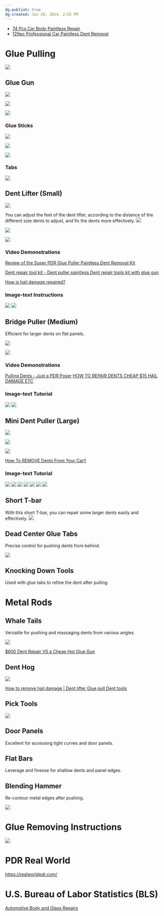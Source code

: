 ```yaml
---
dg-publish: true
dg-created: Jan 28, 2024, 2:55 PM
---
```


- [74 Pcs Car Body Paintless Repair](https://www.amazon.com/gp/product/B01MSWFVJJ/ref=ppx_yo_dt_b_asin_title_o01_s00?ie=UTF8&th=1)
- [129pc Professional Car Paintless Dent Removal](https://www.amazon.com/Bitlyle-Remover-Professional-Paintless-Adjustable/dp/B0CBJLQ4HY/ref=asc_df_B0CBJLQ4HY/)

# Glue Pulling

![](https://m.media-amazon.com/images/I/61SGHxHPNAL._AC_SL1446_.jpg)

## Glue Gun

![](https://i.imgur.com/ZCotfPR.png)


![](https://m.media-amazon.com/images/I/61Yr9uT68HL._AC_SL1400_.jpg)

![](https://m.media-amazon.com/images/I/715GgtcuyKL._AC_SL1200_.jpg)

### Glue Sticks

![](https://i.imgur.com/bycIHfC.png)

![](https://i.imgur.com/lH5P6Jz.png)

![](https://i.imgur.com/e5BuIZQ.png)

### Tabs

![](https://i.imgur.com/REECO5o.png)


## Dent Lifter (Small)

![](https://i.imgur.com/lVrQCnB.png)


You can adjust the feet of the dent lifter, according to the distance of the different size dents to adjust, and fix the dents more effectively.
![](https://m.media-amazon.com/images/I/71M3HZdpm4L._AC_SL1500_.jpg)

![](https://m.media-amazon.com/images/S/aplus-media-library-service-media/189e923b-2647-4d57-af57-911e05312409.__CR0,0,970,600_PT0_SX970_V1___.jpg)

![](https://m.media-amazon.com/images/S/aplus-media-library-service-media/7ed4c0cf-cdb0-4dbc-9bab-3a0a92737516.__CR0,0,300,300_PT0_SX300_V1___.jpg)

### Video Demonstrations

[Review of the Super PDR Glue Puller Paintless Dent Removal Kit](https://youtube.com/clip/Ugkx_wDLqjM9Ab6Gn7fCvkFrewFto78leeWp?si=WlqhNGmhyAhRK_Oo)

[Dent repair tool kit - Dent puller paintless Dent repair tools kit with glue gun](https://www.youtube.com/shorts/ojjDL3POfdI)

[How is hail damage repaired?](https://www.youtube.com/shorts/6LU-TCdXOUo)
### Image-text Instructions

![](https://i.imgur.com/7eDIy2r.png)
![](https://i.imgur.com/Lw37bai.png)


## Bridge Puller (Medium)
Efficient for larger dents on flat panels.

![](https://i.imgur.com/mzFhDpJ.png)


![](https://m.media-amazon.com/images/I/71gt24BKu3L._AC_SL1500_.jpg)

### Video Demonstrations

[Pulling Dents - Just a PDR Poser](https://www.youtube.com/watch?v=OBZFXqMsjhA&list=LL)
[HOW TO REPAIR DENTS CHEAP $15 HAIL DAMAGE ETC](https://www.youtube.com/shorts/XpL7NAGzNnU)

### Image-text Tutorial

![](https://i.imgur.com/VbfL9nW.png)
![](https://i.imgur.com/KQXf20h.png)


## Mini Dent Puller (Large)

![](https://i.imgur.com/xj9QbIM.png)


![](https://m.media-amazon.com/images/I/61nmIqGkUEL._AC_SL1440_.jpg)

![](https://m.media-amazon.com/images/I/71r95NSMtSL._AC_SL1200_.jpg)


[How To REMOVE Dents From Your Car!!](https://www.youtube.com/shorts/4LJEk5NGxFM)

### Image-text Tutorial

![](https://i.imgur.com/Pa1iBDu.png)
![](https://i.imgur.com/vS5qJZo.png)
![](https://i.imgur.com/FfPt2T4.png)
![](https://i.imgur.com/vOCnLPS.png)
![](https://i.imgur.com/KrvPYZh.png)
![](https://i.imgur.com/cgL83AG.png)
![](https://i.imgur.com/OqjNt3J.png)


## Short T-bar
With this short T-bar, you can repair some larger dents easily and effectively.
![](https://m.media-amazon.com/images/I/61Di4UmT-EL._AC_SL1200_.jpg)

## Dead Center Glue Tabs
Precise control for pushing dents from behind.

![](https://m.media-amazon.com/images/I/71yHFe7c3nL._AC_UF1000,1000_QL80_.jpg)

## Knocking Down Tools
Used with glue tabs to refine the dent after pulling.

# Metal Rods

## Whale Tails
Versatile for pushing and massaging dents from various angles.

![](https://m.media-amazon.com/images/I/71vWadrP4lL._AC_SL1200_.jpg)

[$600 Dent Repair VS a Cheap Hot Glue Gun](https://youtu.be/WO7xjpNE0yM?si=dS3v_KnNFOR-32ZO&t=344)

## Dent Hog

![](https://i.imgur.com/t4ReVpU.png)


[How to remove hail damage | Dent lifter Glue pull Dent tools](https://youtu.be/c6OCgY1grCU?si=gi-8ys1SoAySNwSx&t=55)

## Pick Tools
![](https://m.media-amazon.com/images/I/71tAlRrkr5L._AC_SL1500_.jpg)
## Door Panels
Excellent for accessing tight curves and door panels.

## Flat Bars
Leverage and finesse for shallow dents and panel edges.

## Blending Hammer
Re-contour metal edges after pushing.

![](https://m.media-amazon.com/images/S/aplus-media-library-service-media/a03d3b48-1d57-4ba0-a9dd-ccd9ab4a3a26.__CR0,0,220,220_PT0_SX220_V1___.jpg)

# Glue Removing Instructions

![](https://m.media-amazon.com/images/S/aplus-media-library-service-media/dd389063-02f6-41ca-9d8d-11bcd4c65000.__CR0,0,970,600_PT0_SX970_V1___.jpg)

# PDR Real World

https://realworldpdr.com/

# U.S. Bureau of Labor Statistics (BLS)

[Automotive Body and Glass Repairs](https://www.bls.gov/ooh/installation-maintenance-and-repair/automotive-body-and-glass-repairers.htm)